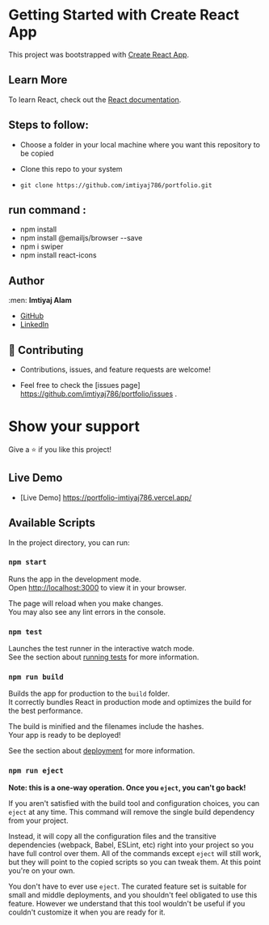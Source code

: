# Getting Started with Create React App

This project was bootstrapped with [Create React App](https://github.com/facebook/create-react-app).

## Learn More

To learn React, check out the [React documentation](https://reactjs.org/).

## Steps to follow:

- Choose a folder in your local machine where you want this repository to be copied

- Clone this repo to your system
- ```
  git clone https://github.com/imtiyaj786/portfolio.git
  ```

## run command :

- npm install
- npm install @emailjs/browser --save
- npm i swiper
- npm install react-icons

## Author

:men: **Imtiyaj Alam**

- [GitHub](https://github.com/imtiyaj786)
- [LinkedIn](https://www.linkedin.com/in/imtiyaj786/)

## 🤝 Contributing

- Contributions, issues, and feature requests are welcome!

- Feel free to check the [issues page] https://github.com/imtiyaj786/portfolio/issues .

# Show your support

Give a ⭐ if you like this project!

## Live Demo

- [Live Demo] https://portfolio-imtiyaj786.vercel.app/

## Available Scripts

In the project directory, you can run:

### `npm start`

Runs the app in the development mode.\
Open [http://localhost:3000](http://localhost:3000) to view it in your browser.

The page will reload when you make changes.\
You may also see any lint errors in the console.

### `npm test`

Launches the test runner in the interactive watch mode.\
See the section about [running tests](https://facebook.github.io/create-react-app/docs/running-tests) for more information.

### `npm run build`

Builds the app for production to the `build` folder.\
It correctly bundles React in production mode and optimizes the build for the best performance.

The build is minified and the filenames include the hashes.\
Your app is ready to be deployed!

See the section about [deployment](https://facebook.github.io/create-react-app/docs/deployment) for more information.

### `npm run eject`

**Note: this is a one-way operation. Once you `eject`, you can't go back!**

If you aren't satisfied with the build tool and configuration choices, you can `eject` at any time. This command will remove the single build dependency from your project.

Instead, it will copy all the configuration files and the transitive dependencies (webpack, Babel, ESLint, etc) right into your project so you have full control over them. All of the commands except `eject` will still work, but they will point to the copied scripts so you can tweak them. At this point you're on your own.

You don't have to ever use `eject`. The curated feature set is suitable for small and middle deployments, and you shouldn't feel obligated to use this feature. However we understand that this tool wouldn't be useful if you couldn't customize it when you are ready for it.
